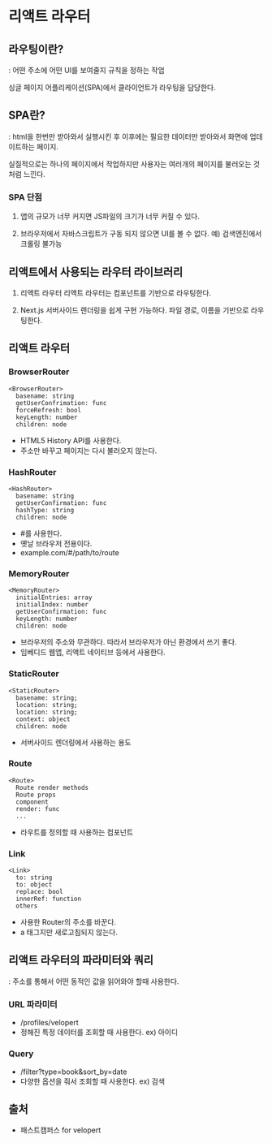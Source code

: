 # 리액트 라우터

## 라우팅이란?
: 어떤 주소에 어떤 UI를 보여줄지 규칙을 정하는 작업

싱글 페이지 어플리케이션(SPA)에서 클라이언트가 라우팅을 담당한다.

## SPA란?

: html을 한번만 받아와서 실행시킨 후 이후에는 필요한 데이터만 받아와서 화면에 업데이트하는 페이지.

실질적으로는 하나의 페이지에서 작업하지만 사용자는 여러개의 페이지를 불러오는 것처럼 느낀다.

### SPA 단점
1. 앱의 규모가 너무 커지면 JS파일의 크기가 너무 커질 수 있다.

2. 브라우저에서 자바스크립트가 구동 되지 않으면 UI를 볼 수 없다. 예) 검색엔진에서 크롤링 불가능

## 리액트에서 사용되는 라우터 라이브러리

1. 리액트 라우터
리액트 라우터는 컴포넌트를 기반으로 라우팅한다.<br>

2. Next.js
서버사이드 렌더링을 쉽게 구현 가능하다.
파일 경로, 이름을 기반으로 라우팅한다.

## 리액트 라우터
### BrowserRouter
```
<BrowserRouter>
  basename: string
  getUserConfrimation: func
  forceRefresh: bool
  keyLength: number
  children: node
```
* HTML5 History API를 사용한다. 
* 주소만 바꾸고 페이지는 다시 불러오지 않는다.

### HashRouter
```
<HashRouter>
  basename: string
  getUserConfirmation: func
  hashType: string
  children: node
```
* #를 사용한다.
* 옛날 브라우저 전용이다.
* example.com/#/path/to/route

### MemoryRouter
```
<MemoryRouter>
  initialEntries: array
  initialIndex: number
  getUserConfirmation: func
  keyLength: number
  children: node
```
* 브라우저의 주소와 무관하다. 따라서 브라우저가 아닌 환경에서 쓰기 좋다. 
* 임베디드 웹앱, 리액트 네이티브 등에서 사용한다.

### StaticRouter
```
<StaticRouter>
  basename: string;
  location: string;
  location: string;
  context: object
  children: node
```
* 서버사이드 렌더링에서 사용하는 용도

### Route
```
<Route>
  Route render methods
  Route props
  component
  render: func
  ...
```
* 라우트를 정의할 때 사용하는 컴포넌트

### Link
```
<Link>
  to: string
  to: object
  replace: bool
  innerRef: function
  others
```
* 사용한 Router의 주소를 바꾼다.
* a 태그지만 새로고침되지 않는다.

## 리액트 라우터의 파라미터와 쿼리
: 주소를 통해서 어떤 동적인 값을 읽어와야 할때 사용한다.

### URL 파라미터
* /profiles/velopert
* 정해진 특정 데이터를 조회할 때 사용한다. ex) 아이디

### Query 
* /filter?type=book&sort_by=date
* 다양한 옵션을 줘서 조회할 때 사용한다. ex) 검색

## 출처
* 패스트캠퍼스 for velopert
    
